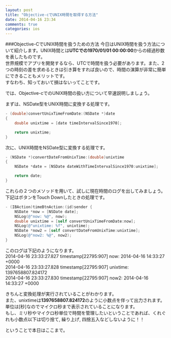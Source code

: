```yaml
---
layout: post
title: "Objective-cでUNIX時間を取得する方法"
date: 2014-04-16 23:34
comments: true
categories: ios
---
```


###Objective-CでUNIX時間を扱うための方法
今日はUNIX時間を扱う方法について紹介します。UNIX時間とは**UTCでの1970/01/01 00:00:00**からの経過秒数を表したものです。  
世界規模でアプリを開発するなら、UTCで時間を扱う必要があります。また、2つの時刻の差を求めるときは引き算をすれば良いので、時間の演算が非常に簡単にできることもメリットです。  
すなわち、知っておいて損はないってことです。  

では、Objective-cでのUNIX時間の扱い方について早速説明しましょう。  

<!--more-->

まずは、NSDate型をUNIX時間に変換する処理です。  
```objective-c
- (double)convertUnixTimeFromDate:(NSDate *)date
{
	double unixtime = [date timeIntervalSince1970];

	return unixtime;
}
```

次に、UNIX時間をNSDate型に変換する処理です。  
```objective-c
- (NSDate *)convertDateFromUnixTime:(double)unixtime
{
	NSDate *date = [NSDate dateWithTimeIntervalSince1970:unixtime];

	return date;
}
```

これらの２つのメソッドを用いて、試しに現在時間のログを出してみましょう。  
下記はボタンをTouch Downしたときの処理です。  
```objective-c
- (IBAction)timeBtnAction:(id)sender {
	NSDate *now = [NSDate date];
	NSLog(@"now: %@", now);
	double unixtime = [self convertUnixTimeFromDate:now];
	NSLog(@"unixtime: %f", unixtime);
	NSDate *now2 = [self convertDateFromUnixTime:unixtime];
	NSLog(@"now2: %@", now2);
}
```

このログは下記のようになります。  
2014-04-16 23:33:27.827 timestamp[22795:907] now: 2014-04-16 14:33:27 +0000  
2014-04-16 23:33:27.828 timestamp[22795:907] unixtime: 1397658807.824172  
2014-04-16 23:33:27.830 timestamp[22795:907] now2: 2014-04-16 14:33:27 +0000  

きちんと変換処理が実行されていることがわかります。  
また、unixtimeは**1397658807.824172**のように小数点を伴って出力されます。単位は[秒]なのでマイクロ秒まで表示されていることになります。  
もし、ミリ秒やマイクロ秒単位で時間を管理したいということであれば、くれぐれも小数点以下は切り捨て, 繰り上げ, 四捨五入などしないように！！  

ということで本日はここまで。
